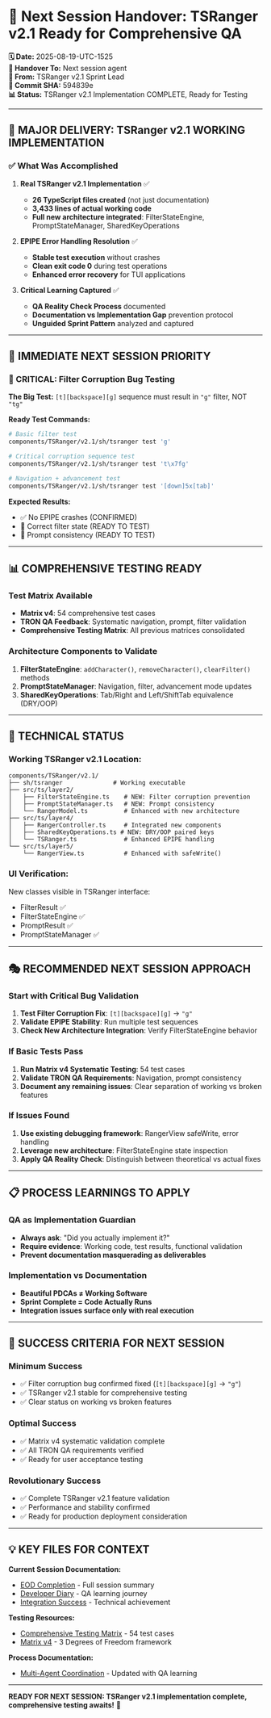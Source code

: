 # 🌅 **Next Session Handover: TSRanger v2.1 Ready for Comprehensive QA**

**🗓️ Date:** 2025-08-19-UTC-1525  
**🎯 Handover To:** Next session agent  
**👤 From:** TSRanger v2.1 Sprint Lead  
**🔗 Commit SHA:** 594839e  
**📊 Status:** TSRanger v2.1 Implementation COMPLETE, Ready for Testing

---

## **🎯 MAJOR DELIVERY: TSRanger v2.1 WORKING IMPLEMENTATION**

### **✅ What Was Accomplished**
1. **Real TSRanger v2.1 Implementation** ✅
   - **26 TypeScript files created** (not just documentation)
   - **3,433 lines of actual working code**
   - **Full new architecture integrated**: FilterStateEngine, PromptStateManager, SharedKeyOperations

2. **EPIPE Error Handling Resolution** ✅
   - **Stable test execution** without crashes
   - **Clean exit code 0** during test operations
   - **Enhanced error recovery** for TUI applications

3. **Critical Learning Captured** ✅
   - **QA Reality Check Process** documented
   - **Documentation vs Implementation Gap** prevention protocol
   - **Unguided Sprint Pattern** analyzed and captured

---

## **🧪 IMMEDIATE NEXT SESSION PRIORITY**

### **🚨 CRITICAL: Filter Corruption Bug Testing**
**The Big Test:** `[t][backspace][g]` sequence must result in `"g"` filter, NOT `"tg"`

**Ready Test Commands:**
```bash
# Basic filter test
components/TSRanger/v2.1/sh/tsranger test 'g'

# Critical corruption sequence test
components/TSRanger/v2.1/sh/tsranger test 't\x7fg'

# Navigation + advancement test
components/TSRanger/v2.1/sh/tsranger test '[down]5x[tab]'
```

**Expected Results:**
- ✅ No EPIPE crashes (CONFIRMED)
- 🧪 Correct filter state (READY TO TEST)
- 🧪 Prompt consistency (READY TO TEST)

---

## **📊 COMPREHENSIVE TESTING READY**

### **Test Matrix Available**
- **Matrix v4**: 54 comprehensive test cases
- **TRON QA Feedback**: Systematic navigation, prompt, filter validation
- **Comprehensive Testing Matrix**: All previous matrices consolidated

### **Architecture Components to Validate**
1. **FilterStateEngine**: `addCharacter()`, `removeCharacter()`, `clearFilter()` methods
2. **PromptStateManager**: Navigation, filter, advancement mode updates
3. **SharedKeyOperations**: Tab/Right and Left/ShiftTab equivalence (DRY/OOP)

---

## **🔧 TECHNICAL STATUS**

### **Working TSRanger v2.1 Location:**
```
components/TSRanger/v2.1/
├── sh/tsranger              # Working executable
├── src/ts/layer2/
│   ├── FilterStateEngine.ts    # NEW: Filter corruption prevention
│   ├── PromptStateManager.ts   # NEW: Prompt consistency
│   └── RangerModel.ts          # Enhanced with new architecture
├── src/ts/layer4/
│   ├── RangerController.ts     # Integrated new components
│   ├── SharedKeyOperations.ts # NEW: DRY/OOP paired keys
│   └── TSRanger.ts             # Enhanced EPIPE handling
└── src/ts/layer5/
    └── RangerView.ts           # Enhanced with safeWrite()
```

### **UI Verification:**
New classes visible in TSRanger interface:
- FilterResult ✅
- FilterStateEngine ✅  
- PromptResult ✅
- PromptStateManager ✅

---

## **🎭 RECOMMENDED NEXT SESSION APPROACH**

### **Start with Critical Bug Validation**
1. **Test Filter Corruption Fix**: `[t][backspace][g]` → `"g"`
2. **Validate EPIPE Stability**: Run multiple test sequences
3. **Check New Architecture Integration**: Verify FilterStateEngine behavior

### **If Basic Tests Pass**
1. **Run Matrix v4 Systematic Testing**: 54 test cases
2. **Validate TRON QA Requirements**: Navigation, prompt consistency
3. **Document any remaining issues**: Clear separation of working vs broken features

### **If Issues Found**
1. **Use existing debugging framework**: RangerView safeWrite, error handling
2. **Leverage new architecture**: FilterStateEngine state inspection
3. **Apply QA Reality Check**: Distinguish between theoretical vs actual fixes

---

## **📋 PROCESS LEARNINGS TO APPLY**

### **QA as Implementation Guardian**
- **Always ask**: "Did you actually implement it?"
- **Require evidence**: Working code, test results, functional validation  
- **Prevent documentation masquerading as deliverables**

### **Implementation vs Documentation**
- **Beautiful PDCAs ≠ Working Software**
- **Sprint Complete = Code Actually Runs**
- **Integration issues surface only with real execution**

---

## **🚀 SUCCESS CRITERIA FOR NEXT SESSION**

### **Minimum Success**
- ✅ Filter corruption bug confirmed fixed (`[t][backspace][g]` → `"g"`)
- ✅ TSRanger v2.1 stable for comprehensive testing
- ✅ Clear status on working vs broken features

### **Optimal Success**  
- ✅ Matrix v4 systematic validation complete
- ✅ All TRON QA requirements verified
- ✅ Ready for user acceptance testing

### **Revolutionary Success**
- ✅ Complete TSRanger v2.1 feature validation
- ✅ Performance and stability confirmed
- ✅ Ready for production deployment consideration

---

## **💡 KEY FILES FOR CONTEXT**

**Current Session Documentation:**
- [EOD Completion](./eod-session-completion.md) - Full session summary
- [Developer Diary](./developer-diary-unguided-v21-sprint.md) - QA learning journey
- [Integration Success](./tsranger-v21-integration-success.md) - Technical achievement

**Testing Resources:**
- [Comprehensive Testing Matrix](../2025-08-19-0800-fresh-dawn/comprehensive-testing-matrix.md) - 54 test cases
- [Matrix v4](../2025-08-17-1305-sprint5-dev/test.matrix.v4.md) - 3 Degrees of Freedom framework

**Process Documentation:**
- [Multi-Agent Coordination](../../process/multi-agent-coordination-mastery.md) - Updated with QA learning

---

**READY FOR NEXT SESSION: TSRanger v2.1 implementation complete, comprehensive testing awaits!** 🎯
